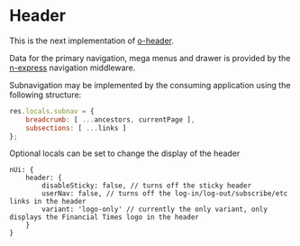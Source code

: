 # Header

This is the next implementation of [o-header](https://github.com/Financial-Times/o-header).

Data for the primary navigation, mega menus and drawer is provided by the [n-express](https://github.com/Financial-Times/n-express) navigation middleware.

Subnavigation may be implemented by the consuming application using the following structure:

```js
res.locals.subnav = {
    breadcrumb: [ ...ancestors, currentPage ],
    subsections: [ ...links ]
};
```

Optional locals can be set to change the display of the header

```
nUi: {
    header: {
        disableSticky: false, // turns off the sticky header
        userNav: false, // turns off the log-in/log-out/subscribe/etc links in the header
        variant: 'logo-only' // currently the only variant, only displays the Financial Times logo in the header
    }
}
